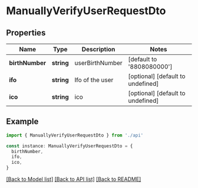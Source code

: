 # ManuallyVerifyUserRequestDto

## Properties

| Name            | Type       | Description     | Notes                             |
| --------------- | ---------- | --------------- | --------------------------------- |
| **birthNumber** | **string** | userBirthNumber | [default to '8808080000']         |
| **ifo**         | **string** | Ifo of the user | [optional] [default to undefined] |
| **ico**         | **string** | ico             | [optional] [default to undefined] |

## Example

```typescript
import { ManuallyVerifyUserRequestDto } from './api'

const instance: ManuallyVerifyUserRequestDto = {
  birthNumber,
  ifo,
  ico,
}
```

[[Back to Model list]](../README.md#documentation-for-models) [[Back to API list]](../README.md#documentation-for-api-endpoints) [[Back to README]](../README.md)
